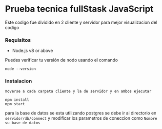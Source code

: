 # Prueba tecnica fullStask JavaScript
 
 Este codigo fue dividido en 2  cliente y servidor para mejor visualizacion del codigo

### Requisitos

* Node.js v8 or above

Puedes verificar tu versión de nodo usando el comando

```CLI
node --version
```

### Instalacion

    moverse a cada carpeta cliente y la de servidor y en ambos ejecutar

```CLI
npm install
npm start
```

para la base de datos se esta utilizando postgres  se debe ir al directorio en `servidor/db/connect` y modificar los parametros de coneccion como `Nombre su base de datos`



